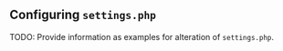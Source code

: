## Configuring `settings.php`

TODO: Provide information as examples for alteration of `settings.php`.
